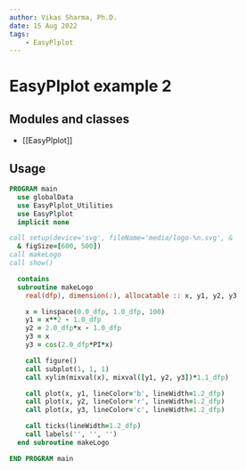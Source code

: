 ```yaml
---
author: Vikas Sharma, Ph.D.
date: 15 Aug 2022
tags:
    - EasyPlplot
---
```


# EasyPlplot example 2

## Modules and classes

- [[EasyPlplot]]

## Usage

```fortran
PROGRAM main
  use globalData
  use EasyPlplot_Utilities
  use EasyPlplot
  implicit none
```

```fortran
call setup(device='svg', fileName='media/logo-%n.svg', &
  & figSize=[600, 500])
call makeLogo
call show()
```

```fortran
  contains
  subroutine makeLogo
    real(dfp), dimension(:), allocatable :: x, y1, y2, y3

    x = linspace(0.0_dfp, 1.0_dfp, 100)
    y1 = x**2 - 1.0_dfp
    y2 = 2.0_dfp*x - 1.0_dfp
    y3 = x
    y3 = cos(2.0_dfp*PI*x)

    call figure()
    call subplot(1, 1, 1)
    call xylim(mixval(x), mixval([y1, y2, y3])*1.1_dfp)

    call plot(x, y1, lineColor='b', lineWidth=1.2_dfp)
    call plot(x, y2, lineColor='r', lineWidth=1.2_dfp)
    call plot(x, y3, lineColor='c', lineWidth=1.2_dfp)

    call ticks(lineWidth=1.2_dfp)
    call labels('', '', '')
  end subroutine makeLogo
```

```fortran
END PROGRAM main
```
